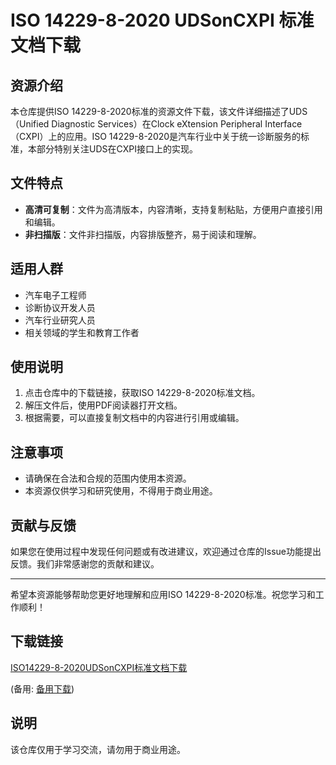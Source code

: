 # ISO 14229-8-2020 UDSonCXPI 标准文档下载

## 资源介绍

本仓库提供ISO 14229-8-2020标准的资源文件下载，该文件详细描述了UDS（Unified Diagnostic Services）在Clock eXtension Peripheral Interface（CXPI）上的应用。ISO 14229-8-2020是汽车行业中关于统一诊断服务的标准，本部分特别关注UDS在CXPI接口上的实现。

## 文件特点

- **高清可复制**：文件为高清版本，内容清晰，支持复制粘贴，方便用户直接引用和编辑。
- **非扫描版**：文件非扫描版，内容排版整齐，易于阅读和理解。

## 适用人群

- 汽车电子工程师
- 诊断协议开发人员
- 汽车行业研究人员
- 相关领域的学生和教育工作者

## 使用说明

1. 点击仓库中的下载链接，获取ISO 14229-8-2020标准文档。
2. 解压文件后，使用PDF阅读器打开文档。
3. 根据需要，可以直接复制文档中的内容进行引用或编辑。

## 注意事项

- 请确保在合法和合规的范围内使用本资源。
- 本资源仅供学习和研究使用，不得用于商业用途。

## 贡献与反馈

如果您在使用过程中发现任何问题或有改进建议，欢迎通过仓库的Issue功能提出反馈。我们非常感谢您的贡献和建议。

---

希望本资源能够帮助您更好地理解和应用ISO 14229-8-2020标准。祝您学习和工作顺利！

## 下载链接
[ISO14229-8-2020UDSonCXPI标准文档下载](https://pan.quark.cn/s/163ebdf3fc89) 

(备用: [备用下载](https://pan.baidu.com/s/1Txb9VpIxHv_XFUsAhOnPeg?pwd=1234))

## 说明

该仓库仅用于学习交流，请勿用于商业用途。
